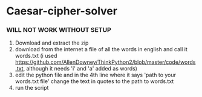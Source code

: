 # Caesar-cipher-solver

### WILL NOT WORK WITHOUT SETUP

1. Download and extract the zip
2. download from the internet a file of all the words in english and call it words.txt (i used https://github.com/AllenDowney/ThinkPython2/blob/master/code/words.txt, although it needs 'i' and 'a' added as words)
3. edit the python file and in the 4th line where it says 'path to your words.txt file' change the text in quotes to the path to words.txt
4. run the script
